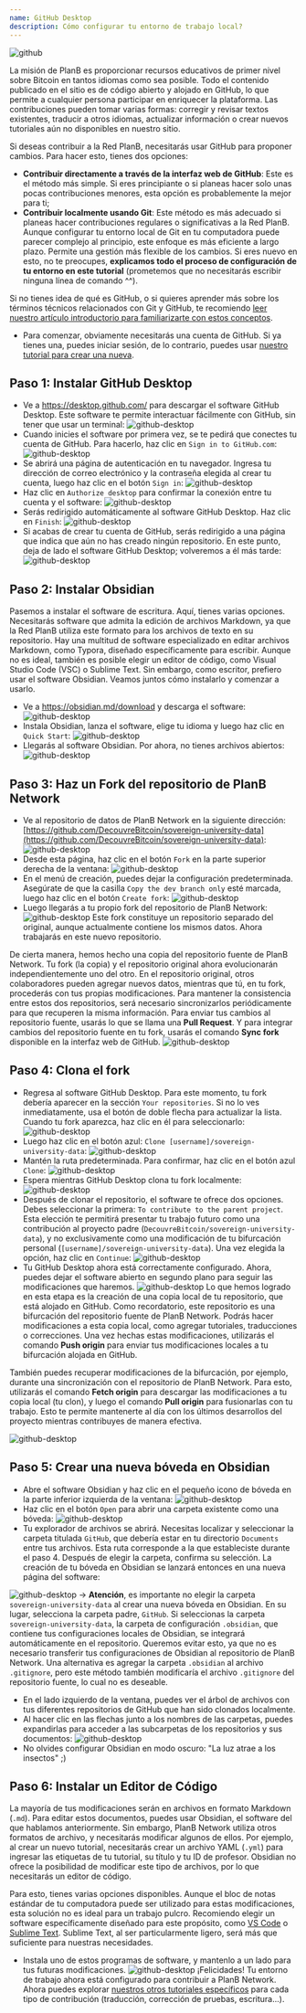 ```yaml
---
name: GitHub Desktop
description: Cómo configurar tu entorno de trabajo local?
---
```

![github](assets/cover.webp)

La misión de PlanB es proporcionar recursos educativos de primer nivel sobre Bitcoin en tantos idiomas como sea posible. Todo el contenido publicado en el sitio es de código abierto y alojado en GitHub, lo que permite a cualquier persona participar en enriquecer la plataforma. Las contribuciones pueden tomar varias formas: corregir y revisar textos existentes, traducir a otros idiomas, actualizar información o crear nuevos tutoriales aún no disponibles en nuestro sitio.

Si deseas contribuir a la Red PlanB, necesitarás usar GitHub para proponer cambios. Para hacer esto, tienes dos opciones:
- **Contribuir directamente a través de la interfaz web de GitHub**: Este es el método más simple. Si eres principiante o si planeas hacer solo unas pocas contribuciones menores, esta opción es probablemente la mejor para ti;
- **Contribuir localmente usando Git**: Este método es más adecuado si planeas hacer contribuciones regulares o significativas a la Red PlanB. Aunque configurar tu entorno local de Git en tu computadora puede parecer complejo al principio, este enfoque es más eficiente a largo plazo. Permite una gestión más flexible de los cambios. Si eres nuevo en esto, no te preocupes, **explicamos todo el proceso de configuración de tu entorno en este tutorial** (prometemos que no necesitarás escribir ninguna línea de comando ^^).

Si no tienes idea de qué es GitHub, o si quieres aprender más sobre los términos técnicos relacionados con Git y GitHub, te recomiendo [leer nuestro artículo introductorio para familiarizarte con estos conceptos](https://planb.network/tutorials/others/basics-of-github).

- Para comenzar, obviamente necesitarás una cuenta de GitHub. Si ya tienes una, puedes iniciar sesión, de lo contrario, puedes usar [nuestro tutorial para crear una nueva](https://planb.network/tutorials/others/create-github-account).

## Paso 1: Instalar GitHub Desktop

- Ve a https://desktop.github.com/ para descargar el software GitHub Desktop. Este software te permite interactuar fácilmente con GitHub, sin tener que usar un terminal:
![github-desktop](assets/1.webp)
- Cuando inicies el software por primera vez, se te pedirá que conectes tu cuenta de GitHub. Para hacerlo, haz clic en `Sign in to GitHub.com`:
![github-desktop](assets/2.webp)
- Se abrirá una página de autenticación en tu navegador. Ingresa tu dirección de correo electrónico y la contraseña elegida al crear tu cuenta, luego haz clic en el botón `Sign in`:
![github-desktop](assets/3.webp)
- Haz clic en `Authorize desktop` para confirmar la conexión entre tu cuenta y el software:
![github-desktop](assets/4.webp)
- Serás redirigido automáticamente al software GitHub Desktop. Haz clic en `Finish`: ![github-desktop](assets/5.webp)
- Si acabas de crear tu cuenta de GitHub, serás redirigido a una página que indica que aún no has creado ningún repositorio. En este punto, deja de lado el software GitHub Desktop; volveremos a él más tarde: ![github-desktop](assets/6.webp)

## Paso 2: Instalar Obsidian

Pasemos a instalar el software de escritura. Aquí, tienes varias opciones. Necesitarás software que admita la edición de archivos Markdown, ya que la Red PlanB utiliza este formato para los archivos de texto en su repositorio.
Hay una multitud de software especializado en editar archivos Markdown, como Typora, diseñado específicamente para escribir. Aunque no es ideal, también es posible elegir un editor de código, como Visual Studio Code (VSC) o Sublime Text. Sin embargo, como escritor, prefiero usar el software Obsidian. Veamos juntos cómo instalarlo y comenzar a usarlo.
- Ve a https://obsidian.md/download y descarga el software: ![github-desktop](assets/7.webp)
- Instala Obsidian, lanza el software, elige tu idioma y luego haz clic en `Quick Start`: ![github-desktop](assets/8.webp)
- Llegarás al software Obsidian. Por ahora, no tienes archivos abiertos: ![github-desktop](assets/9.webp)

## Paso 3: Haz un Fork del repositorio de PlanB Network

- Ve al repositorio de datos de PlanB Network en la siguiente dirección: [https://github.com/DecouvreBitcoin/sovereign-university-data](https://github.com/DecouvreBitcoin/sovereign-university-data): ![github-desktop](assets/10.webp)
- Desde esta página, haz clic en el botón `Fork` en la parte superior derecha de la ventana: ![github-desktop](assets/11.webp)
- En el menú de creación, puedes dejar la configuración predeterminada. Asegúrate de que la casilla `Copy the dev branch only` esté marcada, luego haz clic en el botón `Create fork`: ![github-desktop](assets/12.webp)
- Luego llegarás a tu propio fork del repositorio de PlanB Network: ![github-desktop](assets/13.webp)
Este fork constituye un repositorio separado del original, aunque actualmente contiene los mismos datos. Ahora trabajarás en este nuevo repositorio.

De cierta manera, hemos hecho una copia del repositorio fuente de PlanB Network. Tu fork (la copia) y el repositorio original ahora evolucionarán independientemente uno del otro. En el repositorio original, otros colaboradores pueden agregar nuevos datos, mientras que tú, en tu fork, procederás con tus propias modificaciones.
Para mantener la consistencia entre estos dos repositorios, será necesario sincronizarlos periódicamente para que recuperen la misma información. Para enviar tus cambios al repositorio fuente, usarás lo que se llama una **Pull Request**. Y para integrar cambios del repositorio fuente en tu fork, usarás el comando **Sync fork** disponible en la interfaz web de GitHub.
![github-desktop](assets/14.webp)

## Paso 4: Clona el fork

- Regresa al software GitHub Desktop. Para este momento, tu fork debería aparecer en la sección `Your repositories`. Si no lo ves inmediatamente, usa el botón de doble flecha para actualizar la lista. Cuando tu fork aparezca, haz clic en él para seleccionarlo:
![github-desktop](assets/15.webp)
- Luego haz clic en el botón azul: `Clone [username]/sovereign-university-data`:
![github-desktop](assets/16.webp)
- Mantén la ruta predeterminada. Para confirmar, haz clic en el botón azul `Clone`:
![github-desktop](assets/17.webp)
- Espera mientras GitHub Desktop clona tu fork localmente:
![github-desktop](assets/18.webp)
- Después de clonar el repositorio, el software te ofrece dos opciones. Debes seleccionar la primera: `To contribute to the parent project`. Esta elección te permitirá presentar tu trabajo futuro como una contribución al proyecto padre (`DecouvreBitcoin/sovereign-university-data`), y no exclusivamente como una modificación de tu bifurcación personal (`[username]/sovereign-university-data`). Una vez elegida la opción, haz clic en `Continue`: ![github-desktop](assets/19.webp)
- Tu GitHub Desktop ahora está correctamente configurado. Ahora, puedes dejar el software abierto en segundo plano para seguir las modificaciones que haremos.
![github-desktop](assets/20.webp)
Lo que hemos logrado en esta etapa es la creación de una copia local de tu repositorio, que está alojado en GitHub. Como recordatorio, este repositorio es una bifurcación del repositorio fuente de PlanB Network. Podrás hacer modificaciones a esta copia local, como agregar tutoriales, traducciones o correcciones. Una vez hechas estas modificaciones, utilizarás el comando **Push origin** para enviar tus modificaciones locales a tu bifurcación alojada en GitHub.

También puedes recuperar modificaciones de la bifurcación, por ejemplo, durante una sincronización con el repositorio de PlanB Network. Para esto, utilizarás el comando **Fetch origin** para descargar las modificaciones a tu copia local (tu clon), y luego el comando **Pull origin** para fusionarlas con tu trabajo. Esto te permite mantenerte al día con los últimos desarrollos del proyecto mientras contribuyes de manera efectiva.

![github-desktop](assets/21.webp)
## Paso 5: Crear una nueva bóveda en Obsidian

- Abre el software Obsidian y haz clic en el pequeño icono de bóveda en la parte inferior izquierda de la ventana:
![github-desktop](assets/22.webp)
- Haz clic en el botón `Open` para abrir una carpeta existente como una bóveda: ![github-desktop](assets/23.webp)
- Tu explorador de archivos se abrirá. Necesitas localizar y seleccionar la carpeta titulada `GitHub`, que debería estar en tu directorio `Documents` entre tus archivos. Esta ruta corresponde a la que estableciste durante el paso 4. Después de elegir la carpeta, confirma su selección. La creación de tu bóveda en Obsidian se lanzará entonces en una nueva página del software:

![github-desktop](assets/24.webp)
-> **Atención**, es importante no elegir la carpeta `sovereign-university-data` al crear una nueva bóveda en Obsidian. En su lugar, selecciona la carpeta padre, `GitHub`. Si seleccionas la carpeta `sovereign-university-data`, la carpeta de configuración `.obsidian`, que contiene tus configuraciones locales de Obsidian, se integrará automáticamente en el repositorio. Queremos evitar esto, ya que no es necesario transferir tus configuraciones de Obsidian al repositorio de PlanB Network. Una alternativa es agregar la carpeta `.obsidian` al archivo `.gitignore`, pero este método también modificaría el archivo `.gitignore` del repositorio fuente, lo cual no es deseable.

- En el lado izquierdo de la ventana, puedes ver el árbol de archivos con tus diferentes repositorios de GitHub que han sido clonados localmente.
- Al hacer clic en las flechas junto a los nombres de las carpetas, puedes expandirlas para acceder a las subcarpetas de los repositorios y sus documentos:
![github-desktop](assets/25.webp)
- No olvides configurar Obsidian en modo oscuro: "La luz atrae a los insectos" ;)

## Paso 6: Instalar un Editor de Código
La mayoría de tus modificaciones serán en archivos en formato Markdown (`.md`). Para editar estos documentos, puedes usar Obsidian, el software del que hablamos anteriormente. Sin embargo, PlanB Network utiliza otros formatos de archivo, y necesitarás modificar algunos de ellos.
Por ejemplo, al crear un nuevo tutorial, necesitarás crear un archivo YAML (`.yml`) para ingresar las etiquetas de tu tutorial, su título y tu ID de profesor. Obsidian no ofrece la posibilidad de modificar este tipo de archivos, por lo que necesitarás un editor de código.

Para esto, tienes varias opciones disponibles. Aunque el bloc de notas estándar de tu computadora puede ser utilizado para estas modificaciones, esta solución no es ideal para un trabajo pulcro. Recomiendo elegir un software específicamente diseñado para este propósito, como [VS Code](https://code.visualstudio.com/download) o [Sublime Text](https://www.sublimetext.com/download). Sublime Text, al ser particularmente ligero, será más que suficiente para nuestras necesidades.
- Instala uno de estos programas de software, y mantenlo a un lado para tus futuras modificaciones. ![github-desktop](assets/26.webp)
¡Felicidades! Tu entorno de trabajo ahora está configurado para contribuir a PlanB Network. Ahora puedes explorar [nuestros otros tutoriales específicos](https://planb.network/tutorials/others) para cada tipo de contribución (traducción, corrección de pruebas, escritura...).